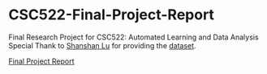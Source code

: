 # CSC522-Final-Project-Report
Final Research Project for CSC522: Automated Learning and Data Analysis    
Special Thank to [Shanshan Lu](https://www.kaggle.com/sl6149) for providing the [dataset](https://www.kaggle.com/sl6149/data-scientist-job-market-in-the-us/code).  
  
[Final Project Report](https://github.com/piepielovers/CSC522-Final-Project-Report/blob/main/Classifying%20Data%20Science%20Jobs%20by%20Skill%20Requirements.pdf)
